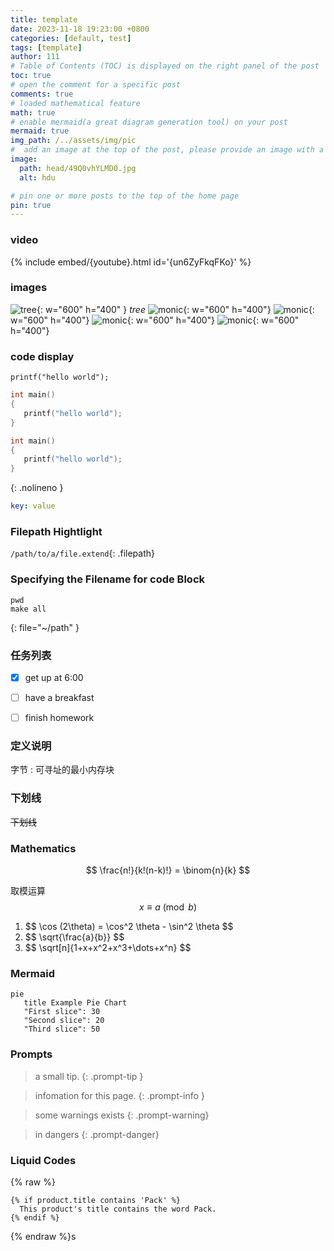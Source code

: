 ```yaml
---
title: template
date: 2023-11-18 19:23:00 +0800
categories: [default, test]
tags: [template]
author: 111
# Table of Contents (TOC) is displayed on the right panel of the post
toc: true 
# open the comment for a specific post
comments: true
# loaded mathematical feature
math: true 
# enable mermaid(a great diagram generation tool) on your post
mermaid: true  
img_path: /../assets/img/pic
#  add an image at the top of the post, please provide an image with a resolution of 1200 x 630
image:
  path: head/49Q0vhYLMD0.jpg
  alt: hdu

# pin one or more posts to the top of the home page
pin: true
---
```



### video

{% include embed/{youtube}.html id='{un6ZyFkqFKo}' %}

### images

![tree](tree.png){: w="600" h="400" }
_tree_
![monic](m1.jpeg){: w="600" h="400"}
![monic](m2.jpeg){: w="600" h="400"}
![monic](m3.jpg){: w="600" h="400"}
![monic](m4.jpg){: w="600" h="400"}


### code display

`printf("hello world");`

```c
int main()
{
   printf("hello world"); 
}
```
```c
int main()
{
   printf("hello world"); 
}
```
{: .nolineno }

```yaml
key: value
```

### Filepath Hightlight
`/path/to/a/file.extend`{: .filepath}


### Specifying the Filename for code Block
```shell
pwd
make all
```
{: file="~/path" }


### 任务列表
- [x] get up at 6:00
- [ ] have a breakfast
- [ ] finish homework


### 定义说明
字节
: 可寻址的最小内存块

### 下划线 
~~下划线~~



### Mathematics

<!-- Block math, keep all blank lines -->

$$
\frac{n!}{k!(n-k)!} = \binom{n}{k}
$$

<!-- Inline math in lines, NO blank lines -->

取模运算 $$ x \equiv a \pmod{b} $$ 

<!-- Inline math in lists, escape the first `$` -->

1. \$$ \cos (2\theta) = \cos^2 \theta - \sin^2 \theta $$ 
2. \$$ \sqrt{\frac{a}{b}} $$
3. \$$ \sqrt[n]{1+x+x^2+x^3+\dots+x^n} $$


### Mermaid
```mermaid
pie
   title Example Pie Chart
   "First slice": 30
   "Second slice": 20
   "Third slice": 50
```

### Prompts

> a small tip.
{: .prompt-tip }

> infomation for this page.
{: .prompt-info }

> some warnings exists
{: .prompt-warning}

> in dangers
{: .prompt-danger}

### Liquid Codes

{% raw %}
```liquid
{% if product.title contains 'Pack' %}
  This product's title contains the word Pack.
{% endif %}
```
{% endraw %}s